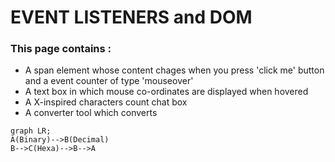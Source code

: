 # EVENT LISTENERS and DOM

### This page contains : 
* A span element whose content chages when you press 'click me' button and a event counter of type 'mouseover'
* A text box in which mouse co-ordinates are displayed when hovered
* A X-inspired characters count chat box
* A converter tool which converts
```mermaid
graph LR;
A(Binary)-->B(Decimal)
B-->C(Hexa)-->B-->A
```